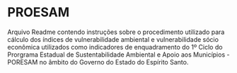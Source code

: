 # PROESAM

Arquivo Readme contendo instruções sobre o procedimento utilizado para cálculo dos índices de vulnerabilidade ambiental e vulnerabilidade sócio econômica utilizados como indicadores de enquadramento do 1º Ciclo do Prorgrama Estadual de Sustentabilidade Ambiental e Apoio aos Municípios - PORESAM no âmbito do Governo do Estado do Espírito Santo.

